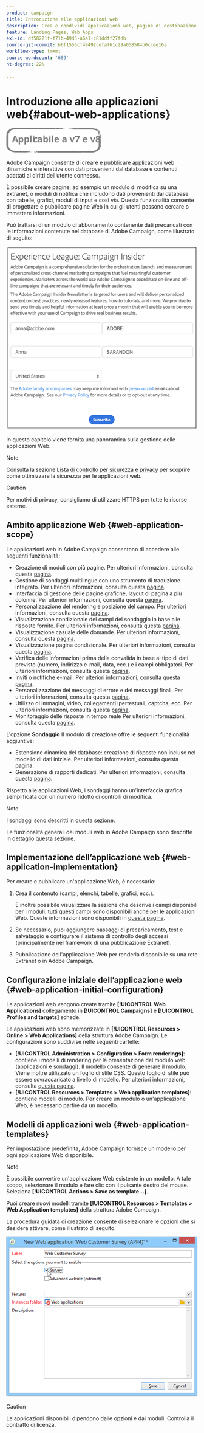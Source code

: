 ```yaml
---
product: campaign
title: Introduzione alle applicazioni web
description: Crea e condividi applicazioni web, pagine di destinazione e sondaggi dinamici
feature: Landing Pages, Web Apps
exl-id: df58221f-f71b-49d5-a6a1-c81ddff27fdb
source-git-commit: b6f1556cf49492cefaf61c29a058584b0ccee16a
workflow-type: tm+mt
source-wordcount: '689'
ht-degree: 22%

---
```


# Introduzione alle applicazioni web{#about-web-applications}

![](../../assets/common.svg)

Adobe Campaign consente di creare e pubblicare applicazioni web dinamiche e interattive con dati provenienti dal database e contenuti adattati ai diritti dell’utente connesso.

È possibile creare pagine, ad esempio un modulo di modifica su una extranet, o moduli di notifica che includono dati provenienti dal database con tabelle, grafici, moduli di input e così via. Questa funzionalità consente di progettare e pubblicare pagine Web in cui gli utenti possono cercare o immettere informazioni.

Può trattarsi di un modulo di abbonamento contenente dati precaricati con le informazioni contenute nel database di Adobe Campaign, come illustrato di seguito:

![](assets/webapp_form_sample.png)

In questo capitolo viene fornita una panoramica sulla gestione delle applicazioni Web.

>[!NOTE]
>
>Consulta la sezione [Lista di controllo per sicurezza e privacy](https://helpx.adobe.com/it/campaign/kb/acc-security.html) per scoprire come ottimizzare la sicurezza per le applicazioni web.

>[!CAUTION]
>
>Per motivi di privacy, consigliamo di utilizzare HTTPS per tutte le risorse esterne.

## Ambito applicazione Web {#web-application-scope}

Le applicazioni web in Adobe Campaign consentono di accedere alle seguenti funzionalità:

* Creazione di moduli con più pagine. Per ulteriori informazioni, consulta questa [pagina](about-web-forms.md).
* Gestione di sondaggi multilingue con uno strumento di traduzione integrato. Per ulteriori informazioni, consulta questa [pagina](translating-a-web-application.md).
* Interfaccia di gestione delle pagine grafiche, layout di pagina a più colonne. Per ulteriori informazioni, consulta questa [pagina](designing-a-web-application.md).
* Personalizzazione del rendering e posizione del campo. Per ulteriori informazioni, consulta questa [pagina](editing-content.md#adding-personalization-content).
* Visualizzazione condizionale dei campi del sondaggio in base alle risposte fornite. Per ulteriori informazioni, consulta questa [pagina](form-rendering.md#defining-fields-conditional-display).
* Visualizzazione casuale delle domande. Per ulteriori informazioni, consulta questa [pagina](../../surveys/using/building-a-survey.md#adding-questions).
* Visualizzazione pagina condizionale. Per ulteriori informazioni, consulta questa [pagina](defining-web-forms-page-sequencing.md#conditional-page-display).
* Verifica delle informazioni prima della convalida in base al tipo di dati previsto (numero, indirizzo e-mail, data, ecc.) e i campi obbligatori. Per ulteriori informazioni, consulta questa [pagina](form-rendering.md#defining-control-settings).
* Inviti o notifiche e-mail. Per ulteriori informazioni, consulta questa [pagina](publishing-a-web-form.md#delivering-a-form-via-email).
* Personalizzazione dei messaggi di errore e dei messaggi finali. Per ulteriori informazioni, consulta questa [pagina](defining-web-forms-properties.md#setting-up-an-error-page).
* Utilizzo di immagini, video, collegamenti ipertestuali, captcha, ecc. Per ulteriori informazioni, consulta questa [pagina](editing-content.md).
* Monitoraggio delle risposte in tempo reale Per ulteriori informazioni, consulta questa [pagina](../../surveys/using/publish--track-and-use-collected-data.md#response-tracking).

L&#39;opzione **Sondaggio** Il modulo di creazione offre le seguenti funzionalità aggiuntive:

* Estensione dinamica del database: creazione di risposte non incluse nel modello di dati iniziale. Per ulteriori informazioni, consulta questa [pagina](../../surveys/using/managing-answers.md#storing-collected-answers).
* Generazione di rapporti dedicati. Per ulteriori informazioni, consulta questa [pagina](../../surveys/using/publish--track-and-use-collected-data.md#reports-on-surveys).

Rispetto alle applicazioni Web, i sondaggi hanno un&#39;interfaccia grafica semplificata con un numero ridotto di controlli di modifica.

>[!NOTE]
>
>I sondaggi sono descritti in [questa sezione](../../surveys/using/about-surveys.md).
>
>Le funzionalità generali dei moduli web in Adobe Campaign sono descritte in dettaglio [questa sezione](about-web-forms.md).

## Implementazione dell’applicazione web {#web-application-implementation}

Per creare e pubblicare un&#39;applicazione Web, è necessario:

1. Crea il contenuto (campi, elenchi, tabelle, grafici, ecc.).

   È inoltre possibile visualizzare la sezione che descrive i campi disponibili per i moduli: tutti questi campi sono disponibili anche per le applicazioni Web. Queste informazioni sono disponibili in [questa pagina](adding-fields-to-a-web-form.md).

1. Se necessario, puoi aggiungere passaggi di precaricamento, test e salvataggio e configurare il sistema di controllo degli accessi (principalmente nel framework di una pubblicazione Extranet).
1. Pubblicazione dell&#39;applicazione Web per renderla disponibile su una rete Extranet o in Adobe Campaign.

## Configurazione iniziale dell’applicazione web {#web-application-initial-configuration}

Le applicazioni web vengono create tramite **[!UICONTROL Web Applications]** collegamento in **[!UICONTROL Campaigns]** e **[!UICONTROL Profiles and targets]** schede.

Le applicazioni web sono memorizzate in **[!UICONTROL Resources > Online > Web Applications]** della struttura Adobe Campaign. Le configurazioni sono suddivise nelle seguenti cartelle:

* **[!UICONTROL Administration > Configuration > Form renderings]**: contiene i modelli di rendering per la presentazione del modulo web (applicazioni e sondaggi). Il modello consente di generare il modulo. Viene inoltre utilizzato un foglio di stile CSS. Questo foglio di stile può essere sovraccaricato a livello di modello. Per ulteriori informazioni, consulta [questa pagina](form-rendering.md#selecting-the-form-rendering-template).
* **[!UICONTROL Resources > Templates > Web application templates]**: contiene modelli di modulo. Per creare un modulo o un&#39;applicazione Web, è necessario partire da un modello.

## Modelli di applicazioni web {#web-application-templates}

Per impostazione predefinita, Adobe Campaign fornisce un modello per ogni applicazione Web disponibile.

>[!NOTE]
>
>È possibile convertire un&#39;applicazione Web esistente in un modello. A tale scopo, selezionare il modulo e fare clic con il pulsante destro del mouse. Seleziona **[!UICONTROL Actions > Save as template...]**.

Puoi creare nuovi modelli tramite **[!UICONTROL Resources > Templates > Web Application templates]** della struttura Adobe Campaign.

La procedura guidata di creazione consente di selezionare le opzioni che si desidera attivare, come illustrato di seguito.

![](assets/webapp_create_template.png)

>[!CAUTION]
>
>Le applicazioni disponibili dipendono dalle opzioni e dai moduli. Controlla il contratto di licenza.
